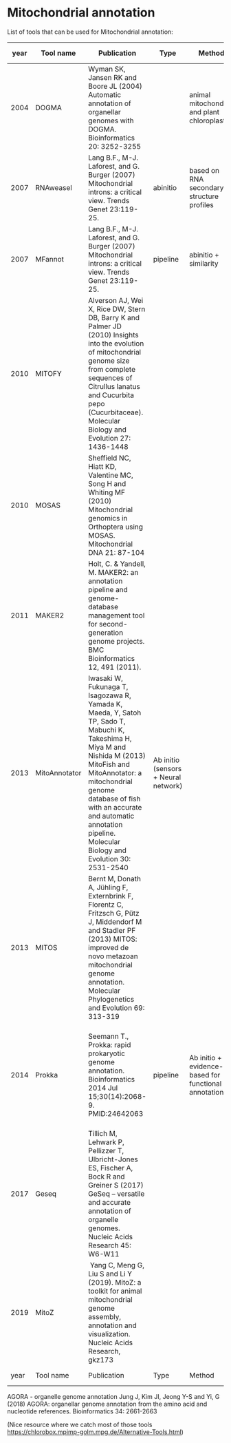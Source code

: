 
# Mitochondrial annotation

List of tools that can be used for Mitochondrial annotation:


| year	| Tool name | Publication | Type | Method | Organism | Comments | Output Format |
| --- | --- | --- | --- | --- | --- | --- | --- |
2004 | DOGMA | Wyman SK, Jansen RK and Boore JL (2004) Automatic annotation of organellar genomes with DOGMA. Bioinformatics 20: 3252-3255 | | animal mitochondrial and plant chloroplast | |
2007 | RNAweasel | Lang B.F., M-J. Laforest, and G. Burger (2007) Mitochondrial introns: a critical view. Trends Genet 23:119-25. | abinitio | based on RNA secondary structure profiles | | mitochondrial RNAs only |
2007 | MFannot | Lang B.F., M-J. Laforest, and G. Burger (2007) Mitochondrial introns: a critical view. Trends Genet 23:119-25. | pipeline | abinitio + similarity | Organelle and Mitochondrion | helpful with organelle genomes that contain lots of introns. Output not easy to deal with. Here the tool we use to convert in gff: mfannot2gff.pl. But introns type II are not in that gff output. | 
2010 | MITOFY | Alverson AJ, Wei X, Rice DW, Stern DB, Barry K and Palmer JD (2010) Insights into the evolution of mitochondrial genome size from complete sequences of Citrullus lanatus and Cucurbita pepo (Cucurbitaceae). Molecular Biology and Evolution 27: 1436-1448 | | | Plant mitochondrial | |
2010 | MOSAS | Sheffield NC, Hiatt KD, Valentine MC, Song H and Whiting MF (2010) Mitochondrial genomics in Orthoptera using MOSAS. Mitochondrial DNA 21: 87-104 | | | insect mitochondrial genome | |
2011 | MAKER2 | Holt, C. & Yandell, M. MAKER2: an annotation pipeline and genome-database management tool for second-generation genome projects. BMC Bioinformatics 12, 491 (2011). | | | | It uses proteins, transcripts ... Abinitio: Augustus, Fgnesh,Genemark,snap. Need to modify the code to accept specific codon table for mitochondria. Not the best choice but provide nice protein alignments useful for manual curation |	|
2013 | MitoAnnotator | Iwasaki W, Fukunaga T, Isagozawa R, Yamada K, Maeda, Y, Satoh TP, Sado T, Mabuchi K, Takeshima H, Miya M and Nishida M (2013) MitoFish and MitoAnnotator: a mitochondrial genome database of fish with an accurate and automatic annotation pipeline. Molecular Biology and Evolution 30: 2531-2540 | Ab initio (sensors + Neural network) | | Fish | MitoFish is a comprehensive and standardized fish mitochondrial genome database used by MitoAnnotator |
2013 | MITOS | Bernt M, Donath A, Jühling F, Externbrink F, Florentz C, Fritzsch G, Pütz J, Middendorf M and Stadler PF (2013) MITOS: improved de novo metazoan mitochondrial genome annotation. Molecular Phylogenetics and Evolution 69: 313-319 | | | metazoan mitochondrial genome | |
2014 | Prokka | Seemann T., Prokka: rapid prokaryotic genome annotation. Bioinformatics 2014 Jul 15;30(14):2068-9. PMID:24642063 | pipeline | Ab initio + evidence-based for functional annotation | prokaryote | https://github.com/tseemann/prokka Do structural and functional annotation. No intron allowed! | .gff, .gbk, .fna, .faa, .ffn, .sqn, .fsa, .tbl, .err, .log, .txt, .tsv
| 2017 | Geseq | Tillich M, Lehwark P, Pellizzer T, Ulbricht-Jones ES, Fischer A, Bock R and Greiner S (2017) GeSeq – versatile and accurate annotation of organelle genomes. Nucleic Acids Research 45: W6-W11 | | | mitochondria and chloroplast | web based tool |
2019 | MitoZ | Yang C, Meng G, Liu S and Li Y (2019). MitoZ: a toolkit for animal mitochondrial genome assembly, annotation and visualization. Nucleic Acids Research, gkz173 | | | | |
| year	| Tool name | Publication | Type	| Method | Organism | Comments | Output Format |

AGORA - organelle genome annotation
Jung J, Kim JI, Jeong Y-S and Yi, G (2018) AGORA: organellar genome annotation from the amino acid and nucleotide references. Bioinformatics 34: 2661-2663


(Nice resource where we catch most of those tools https://chlorobox.mpimp-golm.mpg.de/Alternative-Tools.html)
